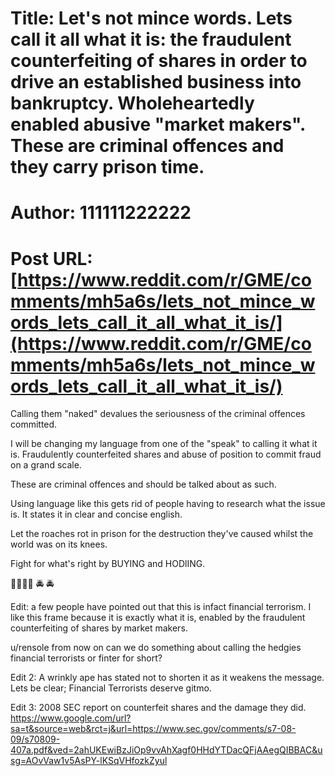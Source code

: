 # Title: Let's not mince words. Lets call it all what it is: the fraudulent counterfeiting of shares in order to drive an established business into bankruptcy. Wholeheartedly enabled abusive "market makers". These are criminal offences and they carry prison time.
# Author: 111111222222
# Post URL: [https://www.reddit.com/r/GME/comments/mh5a6s/lets_not_mince_words_lets_call_it_all_what_it_is/](https://www.reddit.com/r/GME/comments/mh5a6s/lets_not_mince_words_lets_call_it_all_what_it_is/)


Calling them "naked" devalues the seriousness of the criminal offences committed.

I will be changing my language from one of the "speak" to calling it what it is. Fraudulently counterfeited shares and abuse of position to commit fraud on a grand scale. 

These are criminal offences and should be talked about as such. 

Using language like this gets rid of people having to research what the issue is. It states it in clear and concise english.

Let the roaches rot in prison for the destruction they've caused whilst the world was on its knees. 

Fight for what's right by BUYING and HODlING.

🍌🍌🚀🚀 🚔 🚔 

Edit: a few people have pointed out that this is infact financial terrorism. I like this frame because it is exactly what it is, enabled by the fraudulent counterfeiting of shares by market makers.

u/rensole from now on can we do something about calling the hedgies financial terrorists or finter for short?

Edit 2: A wrinkly ape has stated not to shorten it as it weakens the message. Lets be clear; Financial Terrorists deserve gitmo.

Edit 3: 2008 SEC report on counterfeit shares and the damage they did. https://www.google.com/url?sa=t&source=web&rct=j&url=https://www.sec.gov/comments/s7-08-09/s70809-407a.pdf&ved=2ahUKEwiBzJiOp9vvAhXagf0HHdYTDacQFjAAegQIBBAC&usg=AOvVaw1v5AsPY-lKSqVHfozkZyul